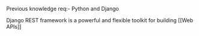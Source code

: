 Previous knowledge req:- Python and Django 

Django REST framework is a powerful and flexible toolkit for building
[[Web APIs]] 